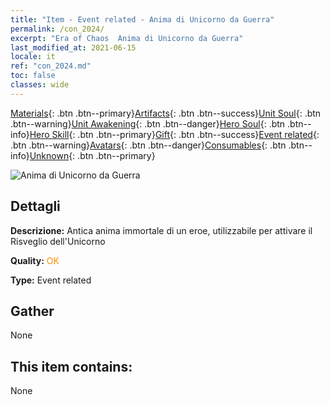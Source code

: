 ```yaml
---
title: "Item - Event related - Anima di Unicorno da Guerra"
permalink: /con_2024/
excerpt: "Era of Chaos  Anima di Unicorno da Guerra"
last_modified_at: 2021-06-15
locale: it
ref: "con_2024.md"
toc: false
classes: wide
---
```

 [Materials](/ItemsIT/){: .btn .btn--primary}[Artifacts](/ItemsIT/Artifacts/){: .btn .btn--success}[Unit Soul](/ItemsIT/UnitSoul/){: .btn .btn--warning}[Unit Awakening](/ItemsIT/UnitAwakening/){: .btn .btn--danger}[Hero Soul](/ItemsIT/HeroSoul/){: .btn .btn--info}[Hero Skill](/ItemsIT/HeroSkill/){: .btn .btn--primary}[Gift](/ItemsIT/Gift/){: .btn .btn--success}[Event related](/ItemsIT/Events/){: .btn .btn--warning}[Avatars](/ItemsIT/Avatars/){: .btn .btn--danger}[Consumables](/ItemsIT/Consumables/){: .btn .btn--info}[Unknown](/ItemsIT/Unknown/){: .btn .btn--primary}

 ![Anima di Unicorno da Guerra](/images/t/juexing_206.png)

## Dettagli
 **Descrizione:** Antica anima immortale di un eroe, utilizzabile per attivare il Risveglio dell'Unicorno

 **Quality:** <span style="color: #FF8C00">OK</span>

 **Type:** Event related

## Gather

  None

## This item contains:

  None

